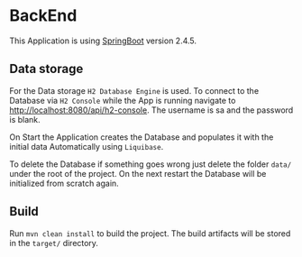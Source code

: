 # BackEnd

This Application is using [SpringBoot]() version 2.4.5.

## Data storage

For the Data storage `H2 Database Engine` is used. To connect to the Database via `H2 Console` while the App is running
navigate to [http://localhost:8080/api/h2-console](http://localhost:8080/api/h2-console). The username is sa and the
password is blank.

On Start the Application creates the Database and populates it with the initial data Automatically using `Liquibase`.

To delete the Database if something goes wrong just delete the folder `data/` under the root of the project. On the next
restart the Database will be initialized from scratch again.

## Build

Run `mvn clean install` to build the project. The build artifacts will be stored in the `target/` directory.
